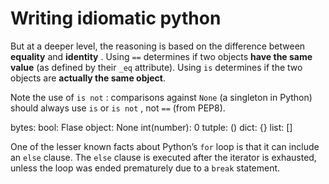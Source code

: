# Writing idiomatic python

But at a deeper level, the reasoning is based on the difference between
**equality** and **identity** . Using `==` determines if two objects **have the same value**
(as defined by their `_eq` attribute). Using `is` determines if the two objects are
**actually the same object**.

Note the use of `is not` : comparisons against `None` (a singleton in Python) should always use `is` or `is not` , not `==` (from PEP8).

bytes:
bool: Flase
object: None
int(number): 0
tutple: ()
dict: {}
list: []


One of the lesser known facts about Python’s `for` loop is that it can include an
`else` clause. The `else` clause is executed after the iterator is exhausted, unless
the loop was ended prematurely due to a `break` statement.


























